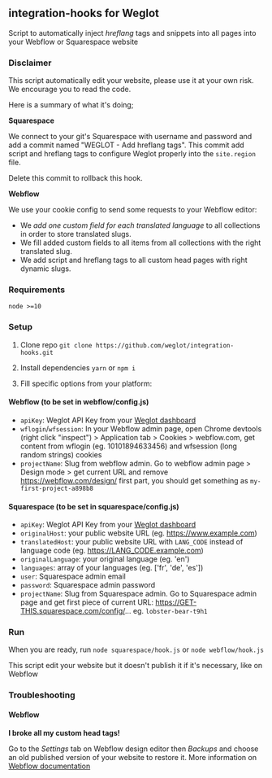 ## integration-hooks for Weglot

Script to automatically inject _hreflang_ tags and snippets into all pages into
your Webflow or Squarespace website

### Disclaimer

This script automatically edit your website, please use it at your own risk. We
encourage you to read the code.

Here is a summary of what it's doing;

**Squarespace**

We connect to your git's Squarespace with username and password and add a commit
named "WEGLOT - Add hreflang tags". This commit add script and hreflang tags to
configure Weglot properly into the `site.region` file.

Delete this commit to rollback this hook.

**Webflow**

We use your cookie config to send some requests to your Webflow editor:

- We *add one custom field for each translated language* to all collections
  in order to store translated slugs.
- We fill added custom fields to all items from all collections with the right 
  translated slug.
- We add script and hreflang tags to all custom head pages with right
  dynamic slugs.

### Requirements

`node >=10`

### Setup

1. Clone repo `git clone https://github.com/weglot/integration-hooks.git`

2. Install dependencies `yarn` or `npm i`

3. Fill specific options from your platform:

#### Webflow (to be set in webflow/config.js)

- `apiKey`: Weglot API Key from your [Weglot dashboard](https://dashboard.weglot.com/settings/setup)
- `wflogin`/`wfsession`: In your Webflow admin page, open Chrome
  devtools (right click "inspect") > Application tab > Cookies > webflow.com,
  get content from wflogin (eg. 10101894633456) and wfsession
  (long random strings) cookies
- `projectName`: Slug from webflow admin. Go to webflow admin page > Design mode >
  get current URL and remove https://webflow.com/design/ first part, you should
  get something as `my-first-project-a898b8`

#### Squarespace (to be set in squarespace/config.js)

- `apiKey`: Weglot API Key from your [Weglot dashboard](https://dashboard.weglot.com/settings/setup)
- `originalHost`: your public website URL (eg. https://www.example.com)
- `translatedHost`: your public website URL with `LANG_CODE` instead of
 language code (eg. https://LANG_CODE.example.com)
- `originalLanguage`: your original language (eg. 'en')
- `languages`: array of your languages (eg. ['fr', 'de', 'es'])
- `user`: Squarespace admin email
- `password`: Squarespace admin password
- `projectName`: Slug from Squarespace admin. Go to Squarespace admin page and get
  first piece of current URL: https://GET-THIS.squarespace.com/config/...
  eg. `lobster-bear-t9h1`

### Run

When you are ready, run `node squarespace/hook.js` or `node webflow/hook.js`

This script edit your website but it doesn't publish it if it's necessary, like
on Webflow

### Troubleshooting

#### Webflow

**I broke all my custom head tags!**

Go to the *Settings* tab on Webflow design editor then *Backups* and choose an
old published version of your website to restore it. More information on
[Webflow documentation](https://university.webflow.com/lesson/backups#preview-and-restore-backup-versions)
